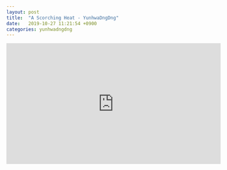 ```yaml
---
layout: post
title:  "A Scorching Heat - YunhwaDngDng"
date:   2019-10-27 11:21:54 +0900
categories: yunhwadngdng
---
```


<iframe width="560" height="315" src="https://www.youtube.com/embed/RLsg7J_hTLs" frameborder="0" allow="accelerometer; autoplay; encrypted-media; gyroscope; picture-in-picture" allowfullscreen></iframe>